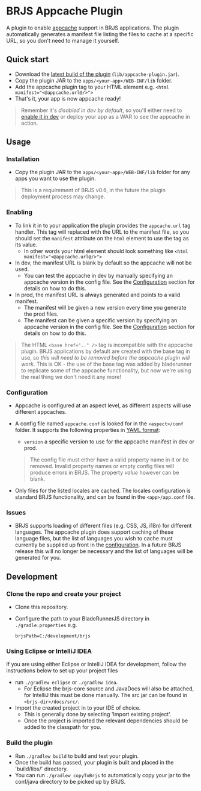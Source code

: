 # BRJS Appcache Plugin

A plugin to enable [appcache](https://developer.mozilla.org/en/docs/HTML/Using_the_application_cache) support in BRJS applications. The plugin automatically generates a manifest file listing the files to cache at a specific URL, so you don't need to manage it yourself.

## Quick start
- Download the [latest build of the plugin](lib/appcache-plugin.jar) (`lib/appcache-plugin.jar`).
- Copy the plugin JAR to the `apps/<your-app>/WEB-INF/lib` folder.
- Add the appcache plugin tag to your HTML element e.g. `<html manifest="<@appcache.url@/>">`
- That's it, your app is now appcache ready!

> Remember it's *disabled in dev by default*, so you'll either need to [enable it in dev](#enableInDev) or deploy your app as a WAR to see the appcache in action.

## Usage

### Installation
- Copy the plugin JAR to the `apps/<your-app>/WEB-INF/lib` folder for any apps you want to use the plugin.
> This is a requirement of BRJS v0.6, in the future the plugin deployment process may change.

### Enabling
- To link it in to your application the plugin provides the `appcache.url` tag handler. This tag will replaced with the URL to the manifest file, so you should set the `manifest` attribute on the `html` element to use the tag as its value. 
    - In other words your html element should look something like `<html manifest="<@appcache.url@/>">`
<a name="enableInDev"></a>
- In dev, the manifest URL is blank by default so the appcache will not be used.
    - You can test the appcache in dev by manually specifying an appcache version in the config file. See the [Configuration](#configuration) section for details on how to do this.
- In prod, the manifest URL is always generated and points to a valid manifest.
    - The manifest will be given a new version every time you generate the prod files.
    - The manifest can be given a specific version by specifying an appcache version in the config file. See the [Configuration](#configuration) section for details on how to do this.

> The  HTML `<base href=".." />` tag is incompatible with the appcache plugin. BRJS applications by default are created with the base tag in use, so *this will need to be removed before the appcache plugin will work*. This is OK - the use of the base tag was added by bladerunner to replicate some of the appcache functionality, but now we're using the real thing we don't need it any more!

<a name="configuration"></a>
### Configuration
- Appcache is configured at an aspect level, as different aspects will use different appcaches.
- A config file named `appcache.conf` is looked for in the `<aspect>/conf` folder. It supports the following properties in [YAML format](http://en.wikipedia.org/wiki/YAML#Examples):
    - `version` a specific version to use for the appcache manifest in dev or prod.

    > The config file must either have a valid property name in it or be removed. Invalid property names or empty config files will produce errors in BRJS. The property *value* however can be blank.

- Only files for the listed locales are cached. The locales configuration is standard BRJS functionality, and can be found in the `<app>/app.conf` file.

### Issues
- BRJS supports loading of different files (e.g. CSS, JS, i18n) for different languages. The appcache plugin does support caching of these language files, but the list of languages you wish to cache must currently be supplied up front in the [configuration](#configuration). In a future BRJS release this will no longer be necessary and the list of languages will be generated for you.

## Development

### Clone the repo and create your project
- Clone this repository.
- Configure the path to your BladeRunnerJS directory in `./gradle.properties` e.g.

    `brjsPath=C:/development/brjs`

### Using Eclipse or IntelliJ IDEA 
If you are using either Eclipse or IntelliJ IDEA for development, follow the instructions below to set up your project files

- run `./gradlew eclipse` or `./gradlew idea`.
    - For Eclipse the brjs-core source and JavaDocs will also be attached, for IntelliJ this must be done manually. The src jar can be found in `<brjs-dir>/docs/src/`.
- Import the created project in to your IDE of choice.
    - This is generally done by selecting 'Import existing project'.
    - Once the project is imported the relevant dependencies should be added to the classpath for you.
 
### Build the plugin
- Run `./gradlew build` to build and test your plugin.
- Once the build has passed, your plugin is built and placed in the 'build/libs/' directory.
- You can run `./gradlew copyToBrjs` to automatically copy your jar to the conf/java directory to be picked up by BRJS.